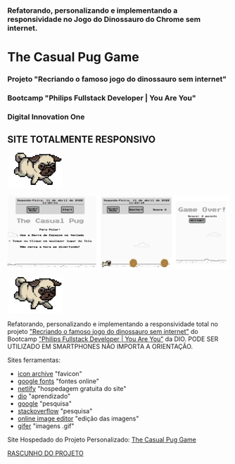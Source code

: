 ### Refatorando, personalizando e implementando a responsividade no Jogo do Dinossauro do Chrome sem internet.

# The Casual Pug Game

### Projeto "Recriando o famoso jogo do dinossauro sem internet"
### Bootcamp "Philips Fullstack Developer | You Are You"
### Digital Innovation One

## SITE TOTALMENTE RESPONSIVO

![PugGame](./imgs/pugRun.gif)

![Print](./imgs/PrintScreen.png)

![PugGame](./imgs/pugRun.gif)

Refatorando, personalizando e implementando a responsividade total no projeto ["Recriando o famoso jogo do dinossauro sem internet"](https://web.dio.me/project/recriando-o-famoso-jogo-do-dinossauro-sem-internet/learning/6e0ce884-2c7c-4d61-b2a4-28a0d48d279a?back=/track/philips-fullstack-developer&tab=undefined) do Bootcamp ["Philips Fullstack Developer | You Are You"](https://web.dio.me/track/5c0a81e0-3566-4314-8075-298147b2858d) da DIO. PODE SER UTILIZADO EM SMARTPHONES NÃO IMPORTA A ORIENTAÇÃO.

Sites ferramentas:
- [icon archive](https://iconarchive.com/) "favicon"
- [google fonts](fonts.google.com) "fontes online"
- [netlify](netlify.com) "hospedagem gratuita do site"
- [dio](web.dio.me) "aprendizado"
- [google](google.com) "pesquisa"
- [stackoverflow](https://pt.stackoverflow.com/) "pesquisa"
- [online image editor](https://www.online-image-editor.com/?language=portuguese) "edição das imagens"
- [gifer](https://gifer.com/pt) "imagens .gif"

Site Hospedado do Projeto Personalizado: [The Casual Pug Game](https://sk8dinogame2.netlify.app/)

[RASCUNHO DO PROJETO](https://github.com/CHCLopes/DinoGame)